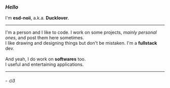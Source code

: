 ### ***Hello*** <br>
I'm **esd-noii**, a.k.a. **Ducklover**.

---
I'm a person and I like to code. I work on some projects, *mainly personal ones*, and post them here sometimes.<br>
I like drawing and designing things but don't be mistaken. I'm a **fullstack** dev.
<br><br>
And yeah, I do work on **softwares** too.<br>
I useful and entertaining applications.

---
###### \- ⊙3
